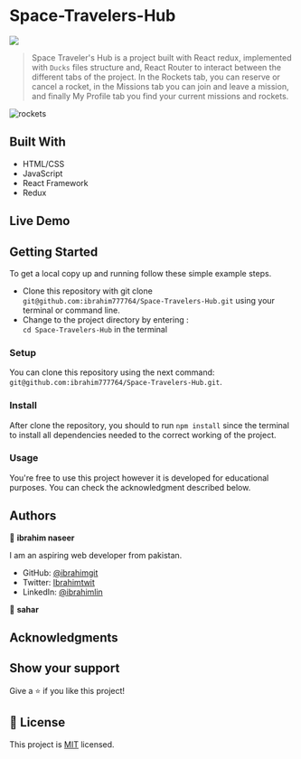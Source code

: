 # Space-Travelers-Hub

![](https://img.shields.io/badge/Microverse-blueviolet)

> Space Traveler's Hub is a project built with React redux, implemented with `Ducks` files structure and, React Router to interact between the different tabs of the project. In the Rockets tab, you can reserve or cancel a rocket, in the Missions tab you can join and leave a mission, and finally My Profile tab you find your current missions and rockets.

![rockets](https://user-images.githubusercontent.com/91301423/156767747-742c3464-b9c6-4109-89a8-e6725a791e11.png)


## Built With

- HTML/CSS
- JavaScript
- React Framework
- Redux

## Live Demo




## Getting Started

To get a local copy up and running follow these simple example steps.

- Clone this repository with git clone `git@github.com:ibrahim777764/Space-Travelers-Hub.git` using your terminal or command line.
- Change to the project directory by entering : <br>
  `cd Space-Travelers-Hub` in the terminal


### Setup

You can clone this repository using the next command: `git@github.com:ibrahim777764/Space-Travelers-Hub.git`.

### Install

After clone the repository, you should to run `npm install` since the terminal to install all dependencies needed to the correct working of the project.

### Usage

You're free to use this project however it is developed for educational purposes. You can check the acknowledgment described below.

## Authors

👤 **ibrahim naseer**

I am an aspiring web developer from pakistan.
- GitHub: [@ibrahimgit](https://github.com/ibrahim777764)
- Twitter: [Ibrahimtwit](https://twitter.com/Ibrahim66650696)
- LinkedIn: [@ibrahimlin](https://www.linkedin.com/in/ibrahim-naseer-215667225/)

👤 **sahar**



## Acknowledgments

## Show your support

Give a ⭐️ if you like this project!

## 📝 License

This project is [MIT](./MIT.md) licensed.
